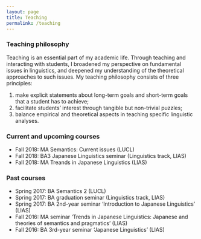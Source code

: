 ```yaml
---
layout: page
title: Teaching
permalink: /teaching
---
```




### Teaching philosophy

Teaching is an essential part of my academic life. Through teaching and interacting with students, I broadened my perspective on fundamental issues in linguistics, and deepened my understanding of the theoretical approaches to such issues. My teaching philosophy consists of three principles:

1. make explicit statements about long-term goals and short-term goals that a student has to achieve;
2. facilitate students’ interest through tangible but non-trivial puzzles;
3. balance empirical and theoretical aspects in teaching specific linguistic analyses.

### Current and upcoming courses

- Fall 2018: MA Semantics: Current issues (LUCL)
- Fall 2018: BA3 Japanese Linguistics seminar (Linguistics track, LIAS)
- Fall 2018: MA Treands in Japanese Linguistics (LIAS)

### Past courses

- Spring 2017: BA Semantics 2 (LUCL)
- Spring 2017: BA graduation seminar (Linguistics track, LIAS)
- Spring 2017: BA 2nd-year seminar ‘Introduction to Japanese Linguistics’ (LIAS)
- Fall 2016: MA seminar ‘Trends in Japanese Linguistics: Japanese and theories of semantics and pragmatics’ (LIAS)
- Fall 2016: BA 3rd-year seminar ‘Japanese Linguistics’ (LIAS)

